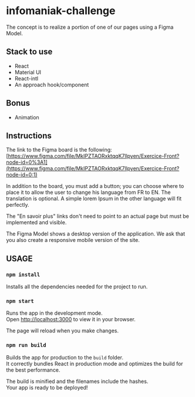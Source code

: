 # infomaniak-challenge

The concept is to realize a portion of one of our pages using a Figma Model.

## Stack to use

* React
* Material UI
* React-intl
* An approach hook/component

## Bonus

* Animation

## Instructions

The link to the Figma board is the following: [https://www.figma.com/file/MkIPZTAORxktqqK7llpyen/Exercice-Front?node-id=0%3A1](https://www.figma.com/file/MkIPZTAORxktqqK7llpyen/Exercice-Front?node-id=0:1)

In addition to the board, you must add a button; you can choose where to place it to allow the user to change his language from FR to EN. The translation is optional. A simple lorem Ipsum in the other language will fit perfectly.

The "En savoir plus" links don't need to point to an actual page but must be implemented and visible.

The Figma Model shows a desktop version of the application. We ask that you also create a responsive mobile version of the site.


## USAGE

### `npm install`

Installs all the dependencies needed for the project to run.

### `npm start`

Runs the app in the development mode.\
Open [http://localhost:3000](http://localhost:3000) to view it in your browser.

The page will reload when you make changes.

### `npm run build`

Builds the app for production to the `build` folder.\
It correctly bundles React in production mode and optimizes the build for the best performance.

The build is minified and the filenames include the hashes.\
Your app is ready to be deployed!
